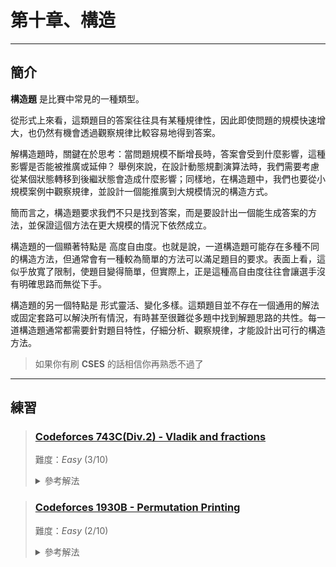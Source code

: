 # 第十章、構造

---

## 簡介
**構造題** 是比賽中常見的一種類型。

從形式上來看，這類題目的答案往往具有某種規律性，因此即使問題的規模快速增大，也仍然有機會透過觀察規律比較容易地得到答案。

解構造題時，關鍵在於思考：當問題規模不斷增長時，答案會受到什麼影響，這種影響是否能被推廣或延伸？
舉例來說，在設計動態規劃演算法時，我們需要考慮從某個狀態轉移到後繼狀態會造成什麼影響；同樣地，在構造題中，我們也要從小規模案例中觀察規律，並設計一個能推廣到大規模情況的構造方式。

簡而言之，構造題要求我們不只是找到答案，而是要設計出一個能生成答案的方法，並保證這個方法在更大規模的情況下依然成立。

構造題的一個顯著特點是 高度自由度。也就是說，一道構造題可能存在多種不同的構造方法，但通常會有一種較為簡單的方法可以滿足題目的要求。表面上看，這似乎放寬了限制，使題目變得簡單，但實際上，正是這種高自由度往往會讓選手沒有明確思路而無從下手。

構造題的另一個特點是 形式靈活、變化多樣。這類題目並不存在一個通用的解法或固定套路可以解決所有情況，有時甚至很難從多題中找到解題思路的共性。每一道構造題通常都需要針對題目特性，仔細分析、觀察規律，才能設計出可行的構造方法。

> 如果你有刷 **CSES** 的話相信你再熟悉不過了

---

## 練習

> ### [Codeforces 743C(Div.2) - Vladik and fractions](https://codeforces.com/problemset/problem/743/C)
>
> 難度：*Easy* $(3/10)$
> <details>
>  <summary> 參考解法 </summary>
>
> 注意到 $n,(n+1),n(n+1)$ 為一種解，但是 $n=1$ 時無解
> </details>

> ### [Codeforces 1930B - Permutation Printing](https://codeforces.com/contest/1930/problem/B)
>
> 難度：*Easy* $(2/10)$
>
> <details>
>   <summary> 參考解法 </summary>
> 
> 注意到 $1,n,2,n-1,...$ 為一組顯然解
> 
> ```cpp
> #include <bits/stdc++.h>
> #define int int64_t
> using namespace std;
> signed main() {
>     cin.tie(nullptr)->ios_base::sync_with_stdio(0);
>     int t;
>     cin >> t;
>     while(t--) {
>         int n;
>         cin >> n;
>         int left = 1, right = n;
>         for(int i=1;i<=n;i++) {
>             cout << (i&1? left++ : right--) << " \n"[i==n];
>         }
>     }
> }
> ```
> </details>
